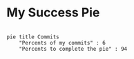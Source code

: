 # My Success Pie

```mermaid

pie title Commits
    "Percents of my commits" : 6
    "Percents to complete the pie" : 94
```